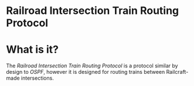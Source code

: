 Railroad Intersection Train Routing Protocol
=============

What is it?
=====

The *Railroad Intersection Train Routing Protocol* is a protocol similar by design to *OSPF*, however it is designed for routing trains between Railcraft-made intersections.

